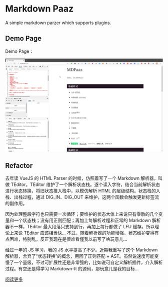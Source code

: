 # Markdown Paaz

A simple markdown parzer which supports plugins.

## Demo Page

Demo Page：

![Mardown Paaz Demo Page](./assets/demo.gif)

## Refactor

去年读 VueJS 的 HTML Parser 的时候，仿照着写了一个 Markdown 解析器，叫做 TEditor。TEditor 维护了一个解析状态栈。逐个读入字符，结合当前解析状态进行状态转换，将旧状态推入栈中，以模仿解析 HTML 的层级结构。状态栈的入栈、出栈过程，通过 DIG_IN、DIG_OUT 来维护，这两个函数会触发更新标签流的副作用。

因为处理整段字符也只需要一次循环；要维护的状态大体上来说只有零散的几个变量和一个状态栈；没有用正则匹配；再加上每解析过程和正常的 Markdown 解析器不一样，TEditor 最大段落只支持到行，再加上每行都做了 LFU 缓存。所以理论上来说 TEditor 应该相当快... 不过，随着解析器的功能增强，状态维护变得有点困难，特别乱。反正我现在是很难看懂我以前写了啥玩意儿...

经过一年的 JS 学习，我的 JS 水平提高了不少。近期我重写了这个 Markdown 解析器，舍弃了“状态转换”的概念，用回了正则匹配 + AST。虽然说速度可能变慢了一个量级，不过可扩展性还是非常强的，比如说可自定义解析插件，介入解析过程。有空还是得学习 Markdown-It 的源码，那玩意儿是我的目标...

[阅读更多](https://mgear-blogs.obs-website.cn-east-3.myhuaweicloud.com/articles/fold/2019-6/a-markdown-parser.html)